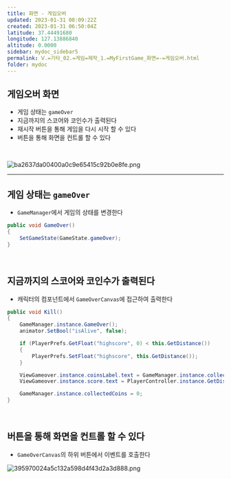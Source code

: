 ```yaml
---
title: 화면 - 게임오버
updated: 2023-01-31 08:09:22Z
created: 2023-01-31 06:50:04Z
latitude: 37.44491680
longitude: 127.13886840
altitude: 0.0000
sidebar: mydoc_sidebar5
permalink: Ⅴ.=기타_02.=게임=제작_1.=MyFirstGame_화면=-=게임오버.html
folder: mydoc
---
```


## 게임오버 화면
- 게임 상태는 `gameOver`
- 지금까지의 스코어와 코인수가 출력된다
- 재시작 버튼을 통해 게임을 다시 시작 할 수 있다
- 버튼을 통해 화면을 컨트롤 할 수 있다
<br>

![ba2637da00400a0c9e65415c92b0e8fe.png](../../../resources/ba2637da00400a0c9e65415c92b0e8fe.png)

---

## 게임 상태는 `gameOver`
- `GameManager`에서 게임의 상태를 변경한다

```c#
public void GameOver()
{
	SetGameState(GameState.gameOver);
}
```

<br>

## 지금까지의 스코어와 코인수가 출력된다
- 캐릭터의 컴포넌트에서 `GameOverCanvas`에 접근하여 출력한다

```c#
public void Kill()
{
	GameManager.instance.GameOver();
	animator.SetBool("isAlive", false);

	if (PlayerPrefs.GetFloat("highscore", 0) < this.GetDistance())
	{
		PlayerPrefs.SetFloat("highscore", this.GetDistance());
	}

	ViewGameover.instance.coinsLabel.text = GameManager.instance.collectedCoins.ToString("f0"); // 코인수 출력
	ViewGameover.instance.score.text = PlayerController.instance.GetDistance().ToString("f0000"); // 스코어 출력

	GameManager.instance.collectedCoins = 0;
}
```

<br>

## 버튼을 통해 화면을 컨트롤 할 수 있다
- `GameOverCanvas`의 하위 버튼에서 이벤트를 호출한다

![395970024a5c132a598d4f43d2a3d888.png](../../../resources/395970024a5c132a598d4f43d2a3d888.png)

<br>
